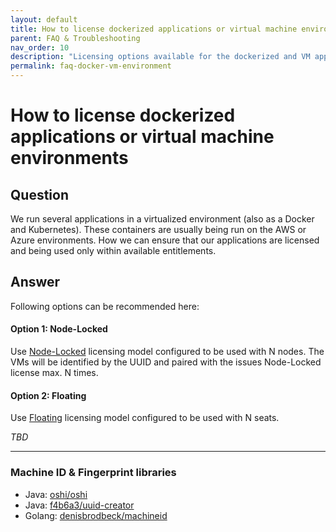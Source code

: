 ```yaml
---
layout: default
title: How to license dockerized applications or virtual machine environments
parent: FAQ & Troubleshooting
nav_order: 10
description: "Licensing options available for the dockerized and VM applications"
permalink: faq-docker-vm-environment
---
```


How to license dockerized applications or virtual machine environments
=============

## Question

We run several applications in a virtualized environment (also as a Docker and Kubernetes). These containers are usually being run on the AWS or Azure environments.
How we can ensure that our applications are licensed and being used only within available entitlements.

## Answer

Following options can be recommended here:

#### Option 1: Node-Locked

Use [Node-Locked]( node-locked) licensing model configured to be used with N nodes.
The VMs will be identified by the UUID and paired with the issues Node-Locked license max. N times.

#### Option 2: Floating

Use [Floating](floating) licensing model configured to be used with N seats.

*TBD*

---

### Machine ID & Fingerprint libraries
- Java: <a href="https://github.com/oshi/oshi" target="_blank" class="external-link">oshi/oshi</a>
- Java: <a href="https://github.com/f4b6a3/uuid-creator" target="_blank" class="external-link">f4b6a3/uuid-creator</a>
- Golang: <a href="https://github.com/denisbrodbeck/machineid" target="_blank" class="external-link">denisbrodbeck/machineid</a>
